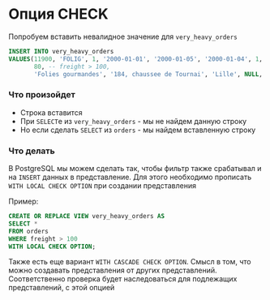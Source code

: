# Опция CHECK

Попробуем вставить невалидное значение для `very_heavy_orders`

```sql
INSERT INTO very_heavy_orders
VALUES(11900, 'FOLIG', 1, '2000-01-01', '2000-01-05', '2000-01-04', 1, 
       80, -- freight > 100,
	   'Folies gourmandes', '184, chaussee de Tournai', 'Lille', NULL, 59000, 'France')
```

### Что произойдет

- Строка вставится
- При `SELECT`e из `very_heavy_orders` - мы не найдем данную строку
- Но если сделать `SELECT` из `orders` - мы найдем вставленную строку

### Что делать

В PostgreSQL мы можем сделать так, чтобы фильтр также срабатывал и на `INSERT` данных в представление.
Для этого необходимо прописать `WITH LOCAL CHECK OPTION` при создании представления

Пример:

```sql
CREATE OR REPLACE VIEW very_heavy_orders AS
SELECT *
FROM orders
WHERE freight > 100
WITH LOCAL CHECK OPTION;
```

Также есть еще вариант `WITH CASCADE CHECK OPTION`. Смысл в том, что можно создавать представления от других представлений.
Соответственно проверка будет наследоваться для подлежащих представлений, с этой опцией

